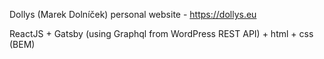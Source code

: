 Dollys (Marek Dolníček) personal website - https://dollys.eu

ReactJS + Gatsby (using Graphql from WordPress REST API) + html + css (BEM)
